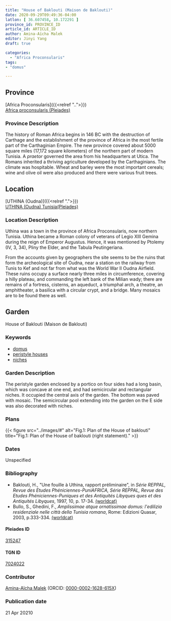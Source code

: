```yaml
---
title: "House of Baklouti (Maison de Baklouti)"
date: 2020-09-29T09:49:36-04:00
latlon: [ 36.607458, 10.172291 ]
province_id: PROVINCE_ID
article_id: ARTICLE_ID
author: Amina-Aïcha Malek
editor: Jinyi Yang
draft: true

categories:
  - "Africa Proconsularis"
tags:
- "domus"

---
```


## Province
[Africa Proconsularis]({{<relref "..">}}) \
[Africa proconsularis (Pleiades)](https://pleiades.stoa.org/places/991341)

### Province Description
The history of Roman Africa begins in 146 BC with the destruction of Carthage and the establishment of the province of Africa in the most fertile part of the Carthaginian Empire.  The new province covered about 5000 square miles (17,172 square kilometers) of the northern part of modern Tunisia.  A *praetor* governed the area from his headquarters at Utica.  The Romans inherited a thriving agriculture developed by the Carthaginians.  The climate was hospitable.  Wheat and barley were the most important cereals; wine and olive oil were also produced and there were various fruit trees.
<!-- DESCRIPTION -->


## Location
[UTHINA (Oudna)]({{<relref ".">}}) \
[UTHINA (Oudna) Tunisia(Pleiades)](https://pleiades.stoa.org/places/315247)

### Location Description
Uthina was a town in the province of Africa Proconsularis, now northern Tunisia. Uthina became a Roman colony of veterans of Legio XIII Gemina during the reign of Emperor Augustus. Hence, it was mentioned by Ptolemy (IV, 3, 34), Pliny the Elder, and the Tabula Peutingeriana.

From the accounts given by geographers the site seems to be the ruins that form the archeological site of Oudna, near a station on the railway from Tunis to Kef and not far from what was the World War II Oudna Airfield. These ruins occupy a surface nearly three miles in circumference, covering a hilly plateau, and commanding the left bank of the Milian wady; there are remains of a fortress, cisterns, an aqueduct, a triumphal arch, a theatre, an amphitheater, a basilica with a circular crypt, and a bridge. Many mosaics are to be found there as well.

<!--## Sublocation-->

<!--
[AREA WITHIN LOCATION, LIKE “PALATINE HILL”](GEOREFERENCE LINK)
A sublocation is any area larger than an individual garden, but located within a location. I would always try to include a link to a controlled vocabulary here if possible. This ID may well be different from the Garden ID, e.g., Pompeii versus a Garden in one of the houses which has its own Pleiades ID.
-->

<!--### Sublocation Description-->

<!-- DESCRIPTION -->

## Garden
House of Baklouti (Maison de Baklouti)

### Keywords

- [domus](http://vocab.getty.edu/page/aat/300005506)
- [peristyle houses](http://vocab.getty.edu/page/aat/300005452)
- [niches](http://vocab.getty.edu/page/aat/300002704)

### Garden Description

The peristyle garden enclosed by a portico on four sides had a long basin, which was concave at one end, and had semicircular and rectangular niches.  It occupied the central axis of the garden. The bottom was paved with mosaic. The semicircular pool extending into the garden on the E side was also decorated with niches.




<!--### Maps-->


### Plans
{{< figure src="../images/#" alt="Fig.1: Plan of the House of baklouti" title="Fig.1: Plan of the House of baklouti (right statement)." >}}


<!--### Images-->
<!--Fig.1: Plan of the House of Icarios-->

### Dates

Unspecified

### Bibliography

* Baklouti, H., "Une fouille à Uthina, rapport préliminaire", in *Série REPPAL, Revue des Etudes Phéniciennes-PuniAFRICA, Série REPPAL, Revue des Etudes Phéniciennes-Puniques et des Antiquités Libyques ques et des Antiquités Libyques*, 1997, 10, p. 17-34. [(worldcat)](http://www.worldcat.org/oclc/494721439)
* Bullo, S., Ghedini, F., *Amplissimae atque ornatissimae domus: l'edilizia residenziale nelle città della Tunisia romana*, Rome: Edizioni Quasar, 2003, p.333-334. [(worldcat)](http://www.worldcat.org/oclc/989088620)

#### Pleiades ID

[315247](https://pleiades.stoa.org/places/315247)

#### TGN ID

[7024022](http://vocab.getty.edu/page/tgn/7024022)

### Contributor
[Amina-Aïcha Malek](http://worldcat.org/identities/lccn-n2012075871/) (ORCID: [0000-0002-1628-615X](https://orcid.org/0000-0002-1628-615X))

### Publication date


21 Apr 20210

